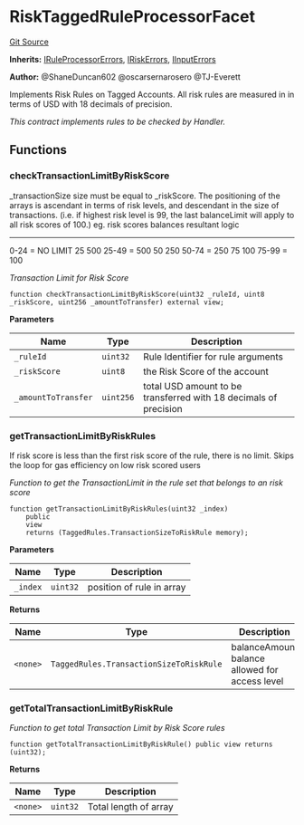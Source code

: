 # RiskTaggedRuleProcessorFacet
[Git Source](https://github.com/thrackle-io/tron/blob/a542d218e58cfe9de74725f5f4fd3ffef34da456/src/protocol/economic/ruleProcessor/RiskTaggedRuleProcessorFacet.sol)

**Inherits:**
[IRuleProcessorErrors](/src/common/IErrors.sol/interface.IRuleProcessorErrors.md), [IRiskErrors](/src/common/IErrors.sol/interface.IRiskErrors.md), [IInputErrors](/src/common/IErrors.sol/interface.IInputErrors.md)

**Author:**
@ShaneDuncan602 @oscarsernarosero @TJ-Everett

Implements Risk Rules on Tagged Accounts. All risk rules are measured in
in terms of USD with 18 decimals of precision.

*This contract implements rules to be checked by Handler.*


## Functions
### checkTransactionLimitByRiskScore

_transactionSize size must be equal to _riskScore.
The positioning of the arrays is ascendant in terms of risk levels,
and descendant in the size of transactions. (i.e. if highest risk level is 99, the last balanceLimit
will apply to all risk scores of 100.)
eg.
risk scores      balances         resultant logic
-----------      --------         ---------------
0-24  =   NO LIMIT
25              500            25-49 =   500
50              250            50-74 =   250
75              100            75-99 =   100

*Transaction Limit for Risk Score*


```solidity
function checkTransactionLimitByRiskScore(uint32 _ruleId, uint8 _riskScore, uint256 _amountToTransfer) external view;
```
**Parameters**

|Name|Type|Description|
|----|----|-----------|
|`_ruleId`|`uint32`|Rule Identifier for rule arguments|
|`_riskScore`|`uint8`|the Risk Score of the account|
|`_amountToTransfer`|`uint256`|total USD amount to be transferred with 18 decimals of precision|


### getTransactionLimitByRiskRules

If risk score is less than the first risk score of the rule, there is no limit.
Skips the loop for gas efficiency on low risk scored users

*Function to get the TransactionLimit in the rule set that belongs to an risk score*


```solidity
function getTransactionLimitByRiskRules(uint32 _index)
    public
    view
    returns (TaggedRules.TransactionSizeToRiskRule memory);
```
**Parameters**

|Name|Type|Description|
|----|----|-----------|
|`_index`|`uint32`|position of rule in array|

**Returns**

|Name|Type|Description|
|----|----|-----------|
|`<none>`|`TaggedRules.TransactionSizeToRiskRule`|balanceAmount balance allowed for access level|


### getTotalTransactionLimitByRiskRule

*Function to get total Transaction Limit by Risk Score rules*


```solidity
function getTotalTransactionLimitByRiskRule() public view returns (uint32);
```
**Returns**

|Name|Type|Description|
|----|----|-----------|
|`<none>`|`uint32`|Total length of array|


